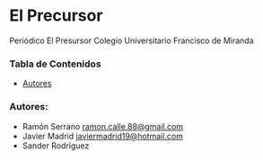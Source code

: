 El Precursor
=========

Periódico El Presursor Colegio Universitario Francisco de Miranda

### Tabla de Contenidos
- [Autores](#autores)

### <a name='autor'></a> **Autores:** 

- Ramón Serrano <ramon.calle.88@gmail.com>
- Javier Madrid <javiermadrid19@hotmail.com>
- Sander Rodríguez
